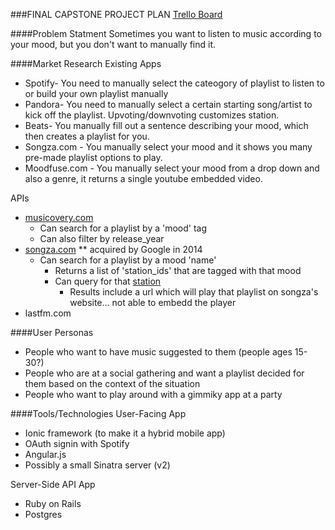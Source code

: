 ###FINAL CAPSTONE PROJECT PLAN
[Trello Board](https://trello.com/b/qtN8AnOF/capstone)

####Problem Statment
Sometimes you want to listen to music according to your mood, but you don't want to manually find it.

####Market Research 
Existing Apps 
  - Spotify- You need to manually select the cateogory of playlist to listen to or build your own playlist manually  
  - Pandora- You need to manually select a certain starting song/artist to kick off the playlist. Upvoting/downvoting customizes station.  
  - Beats- You manually fill out a sentence describing your mood, which then creates a playlist for you.  
  - Songza.com - You manually select your mood and it shows you many pre-made playlist options to play.  
  - Moodfuse.com - You manually select your mood from a drop down and also a genre, it returns a single youtube embedded video.  

APIs  
  - [musicovery.com](http://musicovery.com/api/V2/doc/documentation.php#playlist_tag)
    - Can search for a playlist by a 'mood' tag
    - Can also filter by release_year
  - [songza.com](http://tsenior.com/2014-05-09-songza-unofficial-api-documentation/) ** acquired by Google in 2014
    - Can search for a playlist by a mood 'name'
      - Returns a list of 'station_ids' that are tagged with that mood
      - Can query for that [station](http://songza.com/api/1/station/1399111)
        - Results include a url which will play that playlist on songza's website... not able to embedd the player
  - lastfm.com

####User Personas
  - People who want to have music suggested to them (people ages 15-30?)
  - People who are at a social gathering and want a playlist decided for them based on the context of the situation
  - People who want to play around with a gimmiky app at a party

####Tools/Technologies
User-Facing App
  - Ionic framework (to make it a hybrid mobile app)
  - OAuth signin with Spotify
  - Angular.js
  - Possibly a small Sinatra server (v2)

Server-Side API App  
  - Ruby on Rails
  - Postgres
